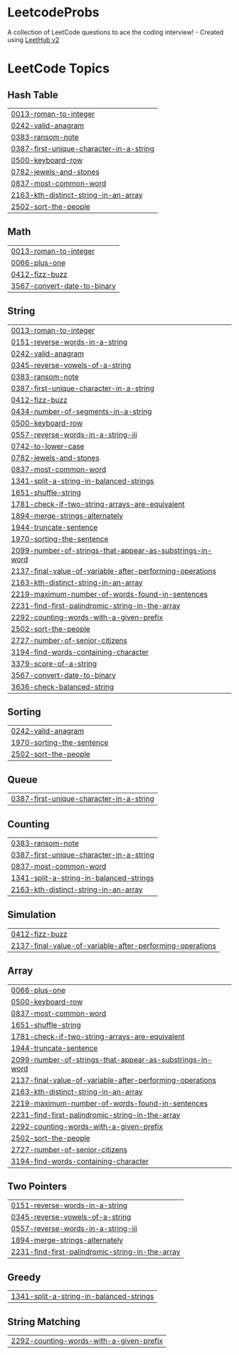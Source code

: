 # LeetcodeProbs
A collection of LeetCode questions to ace the coding interview! - Created using [LeetHub v2](https://github.com/arunbhardwaj/LeetHub-2.0)

<!---LeetCode Topics Start-->
# LeetCode Topics
## Hash Table
|  |
| ------- |
| [0013-roman-to-integer](https://github.com/Faslath-VK/LeetcodeProbs/tree/master/0013-roman-to-integer) |
| [0242-valid-anagram](https://github.com/Faslath-VK/LeetcodeProbs/tree/master/0242-valid-anagram) |
| [0383-ransom-note](https://github.com/Faslath-VK/LeetcodeProbs/tree/master/0383-ransom-note) |
| [0387-first-unique-character-in-a-string](https://github.com/Faslath-VK/LeetcodeProbs/tree/master/0387-first-unique-character-in-a-string) |
| [0500-keyboard-row](https://github.com/Faslath-VK/LeetcodeProbs/tree/master/0500-keyboard-row) |
| [0782-jewels-and-stones](https://github.com/Faslath-VK/LeetcodeProbs/tree/master/0782-jewels-and-stones) |
| [0837-most-common-word](https://github.com/Faslath-VK/LeetcodeProbs/tree/master/0837-most-common-word) |
| [2163-kth-distinct-string-in-an-array](https://github.com/Faslath-VK/LeetcodeProbs/tree/master/2163-kth-distinct-string-in-an-array) |
| [2502-sort-the-people](https://github.com/Faslath-VK/LeetcodeProbs/tree/master/2502-sort-the-people) |
## Math
|  |
| ------- |
| [0013-roman-to-integer](https://github.com/Faslath-VK/LeetcodeProbs/tree/master/0013-roman-to-integer) |
| [0066-plus-one](https://github.com/Faslath-VK/LeetcodeProbs/tree/master/0066-plus-one) |
| [0412-fizz-buzz](https://github.com/Faslath-VK/LeetcodeProbs/tree/master/0412-fizz-buzz) |
| [3567-convert-date-to-binary](https://github.com/Faslath-VK/LeetcodeProbs/tree/master/3567-convert-date-to-binary) |
## String
|  |
| ------- |
| [0013-roman-to-integer](https://github.com/Faslath-VK/LeetcodeProbs/tree/master/0013-roman-to-integer) |
| [0151-reverse-words-in-a-string](https://github.com/Faslath-VK/LeetcodeProbs/tree/master/0151-reverse-words-in-a-string) |
| [0242-valid-anagram](https://github.com/Faslath-VK/LeetcodeProbs/tree/master/0242-valid-anagram) |
| [0345-reverse-vowels-of-a-string](https://github.com/Faslath-VK/LeetcodeProbs/tree/master/0345-reverse-vowels-of-a-string) |
| [0383-ransom-note](https://github.com/Faslath-VK/LeetcodeProbs/tree/master/0383-ransom-note) |
| [0387-first-unique-character-in-a-string](https://github.com/Faslath-VK/LeetcodeProbs/tree/master/0387-first-unique-character-in-a-string) |
| [0412-fizz-buzz](https://github.com/Faslath-VK/LeetcodeProbs/tree/master/0412-fizz-buzz) |
| [0434-number-of-segments-in-a-string](https://github.com/Faslath-VK/LeetcodeProbs/tree/master/0434-number-of-segments-in-a-string) |
| [0500-keyboard-row](https://github.com/Faslath-VK/LeetcodeProbs/tree/master/0500-keyboard-row) |
| [0557-reverse-words-in-a-string-iii](https://github.com/Faslath-VK/LeetcodeProbs/tree/master/0557-reverse-words-in-a-string-iii) |
| [0742-to-lower-case](https://github.com/Faslath-VK/LeetcodeProbs/tree/master/0742-to-lower-case) |
| [0782-jewels-and-stones](https://github.com/Faslath-VK/LeetcodeProbs/tree/master/0782-jewels-and-stones) |
| [0837-most-common-word](https://github.com/Faslath-VK/LeetcodeProbs/tree/master/0837-most-common-word) |
| [1341-split-a-string-in-balanced-strings](https://github.com/Faslath-VK/LeetcodeProbs/tree/master/1341-split-a-string-in-balanced-strings) |
| [1651-shuffle-string](https://github.com/Faslath-VK/LeetcodeProbs/tree/master/1651-shuffle-string) |
| [1781-check-if-two-string-arrays-are-equivalent](https://github.com/Faslath-VK/LeetcodeProbs/tree/master/1781-check-if-two-string-arrays-are-equivalent) |
| [1894-merge-strings-alternately](https://github.com/Faslath-VK/LeetcodeProbs/tree/master/1894-merge-strings-alternately) |
| [1944-truncate-sentence](https://github.com/Faslath-VK/LeetcodeProbs/tree/master/1944-truncate-sentence) |
| [1970-sorting-the-sentence](https://github.com/Faslath-VK/LeetcodeProbs/tree/master/1970-sorting-the-sentence) |
| [2099-number-of-strings-that-appear-as-substrings-in-word](https://github.com/Faslath-VK/LeetcodeProbs/tree/master/2099-number-of-strings-that-appear-as-substrings-in-word) |
| [2137-final-value-of-variable-after-performing-operations](https://github.com/Faslath-VK/LeetcodeProbs/tree/master/2137-final-value-of-variable-after-performing-operations) |
| [2163-kth-distinct-string-in-an-array](https://github.com/Faslath-VK/LeetcodeProbs/tree/master/2163-kth-distinct-string-in-an-array) |
| [2219-maximum-number-of-words-found-in-sentences](https://github.com/Faslath-VK/LeetcodeProbs/tree/master/2219-maximum-number-of-words-found-in-sentences) |
| [2231-find-first-palindromic-string-in-the-array](https://github.com/Faslath-VK/LeetcodeProbs/tree/master/2231-find-first-palindromic-string-in-the-array) |
| [2292-counting-words-with-a-given-prefix](https://github.com/Faslath-VK/LeetcodeProbs/tree/master/2292-counting-words-with-a-given-prefix) |
| [2502-sort-the-people](https://github.com/Faslath-VK/LeetcodeProbs/tree/master/2502-sort-the-people) |
| [2727-number-of-senior-citizens](https://github.com/Faslath-VK/LeetcodeProbs/tree/master/2727-number-of-senior-citizens) |
| [3194-find-words-containing-character](https://github.com/Faslath-VK/LeetcodeProbs/tree/master/3194-find-words-containing-character) |
| [3379-score-of-a-string](https://github.com/Faslath-VK/LeetcodeProbs/tree/master/3379-score-of-a-string) |
| [3567-convert-date-to-binary](https://github.com/Faslath-VK/LeetcodeProbs/tree/master/3567-convert-date-to-binary) |
| [3636-check-balanced-string](https://github.com/Faslath-VK/LeetcodeProbs/tree/master/3636-check-balanced-string) |
## Sorting
|  |
| ------- |
| [0242-valid-anagram](https://github.com/Faslath-VK/LeetcodeProbs/tree/master/0242-valid-anagram) |
| [1970-sorting-the-sentence](https://github.com/Faslath-VK/LeetcodeProbs/tree/master/1970-sorting-the-sentence) |
| [2502-sort-the-people](https://github.com/Faslath-VK/LeetcodeProbs/tree/master/2502-sort-the-people) |
## Queue
|  |
| ------- |
| [0387-first-unique-character-in-a-string](https://github.com/Faslath-VK/LeetcodeProbs/tree/master/0387-first-unique-character-in-a-string) |
## Counting
|  |
| ------- |
| [0383-ransom-note](https://github.com/Faslath-VK/LeetcodeProbs/tree/master/0383-ransom-note) |
| [0387-first-unique-character-in-a-string](https://github.com/Faslath-VK/LeetcodeProbs/tree/master/0387-first-unique-character-in-a-string) |
| [0837-most-common-word](https://github.com/Faslath-VK/LeetcodeProbs/tree/master/0837-most-common-word) |
| [1341-split-a-string-in-balanced-strings](https://github.com/Faslath-VK/LeetcodeProbs/tree/master/1341-split-a-string-in-balanced-strings) |
| [2163-kth-distinct-string-in-an-array](https://github.com/Faslath-VK/LeetcodeProbs/tree/master/2163-kth-distinct-string-in-an-array) |
## Simulation
|  |
| ------- |
| [0412-fizz-buzz](https://github.com/Faslath-VK/LeetcodeProbs/tree/master/0412-fizz-buzz) |
| [2137-final-value-of-variable-after-performing-operations](https://github.com/Faslath-VK/LeetcodeProbs/tree/master/2137-final-value-of-variable-after-performing-operations) |
## Array
|  |
| ------- |
| [0066-plus-one](https://github.com/Faslath-VK/LeetcodeProbs/tree/master/0066-plus-one) |
| [0500-keyboard-row](https://github.com/Faslath-VK/LeetcodeProbs/tree/master/0500-keyboard-row) |
| [0837-most-common-word](https://github.com/Faslath-VK/LeetcodeProbs/tree/master/0837-most-common-word) |
| [1651-shuffle-string](https://github.com/Faslath-VK/LeetcodeProbs/tree/master/1651-shuffle-string) |
| [1781-check-if-two-string-arrays-are-equivalent](https://github.com/Faslath-VK/LeetcodeProbs/tree/master/1781-check-if-two-string-arrays-are-equivalent) |
| [1944-truncate-sentence](https://github.com/Faslath-VK/LeetcodeProbs/tree/master/1944-truncate-sentence) |
| [2099-number-of-strings-that-appear-as-substrings-in-word](https://github.com/Faslath-VK/LeetcodeProbs/tree/master/2099-number-of-strings-that-appear-as-substrings-in-word) |
| [2137-final-value-of-variable-after-performing-operations](https://github.com/Faslath-VK/LeetcodeProbs/tree/master/2137-final-value-of-variable-after-performing-operations) |
| [2163-kth-distinct-string-in-an-array](https://github.com/Faslath-VK/LeetcodeProbs/tree/master/2163-kth-distinct-string-in-an-array) |
| [2219-maximum-number-of-words-found-in-sentences](https://github.com/Faslath-VK/LeetcodeProbs/tree/master/2219-maximum-number-of-words-found-in-sentences) |
| [2231-find-first-palindromic-string-in-the-array](https://github.com/Faslath-VK/LeetcodeProbs/tree/master/2231-find-first-palindromic-string-in-the-array) |
| [2292-counting-words-with-a-given-prefix](https://github.com/Faslath-VK/LeetcodeProbs/tree/master/2292-counting-words-with-a-given-prefix) |
| [2502-sort-the-people](https://github.com/Faslath-VK/LeetcodeProbs/tree/master/2502-sort-the-people) |
| [2727-number-of-senior-citizens](https://github.com/Faslath-VK/LeetcodeProbs/tree/master/2727-number-of-senior-citizens) |
| [3194-find-words-containing-character](https://github.com/Faslath-VK/LeetcodeProbs/tree/master/3194-find-words-containing-character) |
## Two Pointers
|  |
| ------- |
| [0151-reverse-words-in-a-string](https://github.com/Faslath-VK/LeetcodeProbs/tree/master/0151-reverse-words-in-a-string) |
| [0345-reverse-vowels-of-a-string](https://github.com/Faslath-VK/LeetcodeProbs/tree/master/0345-reverse-vowels-of-a-string) |
| [0557-reverse-words-in-a-string-iii](https://github.com/Faslath-VK/LeetcodeProbs/tree/master/0557-reverse-words-in-a-string-iii) |
| [1894-merge-strings-alternately](https://github.com/Faslath-VK/LeetcodeProbs/tree/master/1894-merge-strings-alternately) |
| [2231-find-first-palindromic-string-in-the-array](https://github.com/Faslath-VK/LeetcodeProbs/tree/master/2231-find-first-palindromic-string-in-the-array) |
## Greedy
|  |
| ------- |
| [1341-split-a-string-in-balanced-strings](https://github.com/Faslath-VK/LeetcodeProbs/tree/master/1341-split-a-string-in-balanced-strings) |
## String Matching
|  |
| ------- |
| [2292-counting-words-with-a-given-prefix](https://github.com/Faslath-VK/LeetcodeProbs/tree/master/2292-counting-words-with-a-given-prefix) |
<!---LeetCode Topics End-->